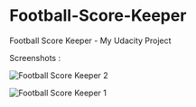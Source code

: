 # Football-Score-Keeper
Football Score Keeper - My Udacity Project

Screenshots :


![Football Score Keeper 2](https://user-images.githubusercontent.com/67472054/91376135-b57fc780-e81c-11ea-8840-47be4092bb41.jpeg) 

![Football Score Keeper 1](https://user-images.githubusercontent.com/67472054/91376160-c0d2f300-e81c-11ea-9178-f1b2baaa5c1a.jpeg)



